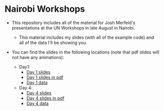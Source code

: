 # Nairobi Workshops

- This repository includes all of the material for Josh Merfeld's presentations at the UN Workshops in late August in Nairobi.
  - This material includes my slides (with all of the example code) and all of the data I'll be showing you.

- You can find the slides in the following locations (note that pdf slides will not have any animations):
  - Day1:
    - [Day 1 slides](https://joshmerfeld.github.io/nairobiworkshops/day1.html)
    - [Day 1 slides in pdf](https://joshmerfeld.github.io/nairobiworkshops/day1.pdf)
    - [Day 1 data](day1data/data)
  - Day 4:
    - [Day 4 slides](https://joshmerfeld.github.io/nairobiworkshops/day4.html)
    - [Day 4 slides in pdf](https://joshmerfeld.github.io/nairobiworkshops/day4.pdf)
    - [Day 4 data](day4data/data)
